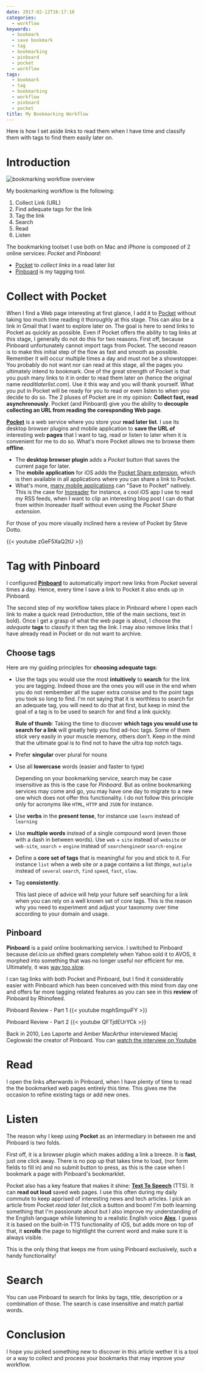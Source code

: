 ```yaml
---
date: 2017-02-12T16:17:18
categories:
  - workflow
keywords:
  - bookmark
  - save bookmark
  - tag
  - bookmarking
  - pinboard
  - pocket
  - workflow
tags:
  - bookmark
  - tag
  - bookmarking
  - workflow
  - pinboard
  - pocket
title: My Bookmarking Workflow
---
```


Here is how I set aside links to read them when I have time
and classify them with tags to find them easily later on.
<!--more-->

<!-- toc -->

Introduction
============

![bookmarking workflow overview][overview]

My bookmarking workflow is the following:

1. Collect Link (URL)
1. Find adequate tags for the link
1. Tag the link
1. Search
1. Read
1. Listen

The bookmarking toolset I use both on Mac and iPhone is composed of 2 online services: *Pocket* and *Pinboard*:

* [Pocket][pocket] to *collect links* in a read later list
* [Pinboard][pinboard] is my tagging tool.


Collect with Pocket
===================

When I find a Web page interesting at first glance, I add it to
[Pocket][pocket] without taking  too much time reading it thoroughly at this
stage. This can also be a link in  Gmail that I want to explore later on.
The goal is here to send links to Pocket as quickly as possible.  Even if Pocket
offers the ability to tag links at this stage, I generally do not do this for
two reasons. First off, because Pinboard unfortunately cannot import tags from
Pocket. The second reason is to make this initial step of the flow as fast and
smooth as possible. Remember  it will occur multiple times a day and must not be
a showstopper. You probably do not want nor can read at this stage, all the
pages you ultimately intend to bookmark. One of the great strength of Pocket is
that you push many links to it in order to read them later on (hence the
original name *readitlaterlist.com*). Use it this way and you will thank
yourself.
What you put in Pocket will be ready for you to read or even listen
to when you decide to do so.
The 2 pluses of Pocket are in my opinion: **Collect fast, read asynchronously**. 
Pocket (and Pinboard) give you the ability to **decouple collecting an URL from
reading the coresponding Web page**.

**[Pocket][pocket]** is a web service where you store your **read later list**.
I use its desktop browser plugins and mobile application to **save the URL
 of** interesting web **pages** that I want to tag, read or listen to later when
 it is convenient for me to do so. What's more Pocket allows me to browse them 
 **offline**.

* The  **desktop browser plugin** adds a *Pocket* button that saves the 
current page for later.
* The **mobile application** for iOS adds the 
[Pocket Share extension][pocket_saving_on_iphone], which is then available in
all applications where you can share a link to Pocket.
* What's more, [many mobile applications][pocket_app_integrations] can "Save to
Pocket" natively.  This is the case for [Inoreader][inoreader] for instance,
a cool iOS app I use to read my RSS feeds, when I want to clip an interesting
blog post I can do that from within Inoreader itself without even using the *Pocket
Share extension*.

For those of you more visually inclined here a review of Pocket by Steve Dotto.

{{< youtube zGeF5XaQ2tU >}}


Tag with Pinboard
=================

I configured **[Pinboard][pinboard]** to automatically import new links from *Pocket* several
times a day. Hence, every time I save a link to Pocket it also ends up in Pinboard.

The second step of my workflow takes place in Pinboard where I open each link 
to make a quick read  (introduction, title of the main sections, text in bold).
Once I get a grasp of what the web page  is about, I choose the
*adequate* **tags**  to classify it then tag the link. 
I may also remove links that I have already read in Pocket or do not want to archive.


Choose tags
-----------

Here are my guiding principles for **choosing adequate tags**:

* Use the tags you would use the most **intuitively** to **search** for the link
    you are tagging. Indeed those are the ones you will use in the end when you
    do not rembember all the super extra consise and to the point tags you took 
    so long to find. I'm not saying that it is worthless to search for an
    adequate tag, you will need to do that at first, but keep in mind the goal 
    of a tag is to be used to search for and find a link quickly. 

    **Rule of thumb**: Taking the time to discover **which tags you would use 
    to search for a link** will greatly help you find ad-hoc tags. 
    Some of them stick very easily in your muscle memory, others don't. 
    Keep in the mind that the ultimate goal is to find not to have the ultra top 
    notch tags.
* Prefer **singular** over plural for nouns
* Use all **lowercase** words (easier and faster to type)

    Depending on your bookmarking service, search may be case insensitive as
    this is the case for *Pinboard*. But as online bookmarking services may come
    and go, you may have one day to migrate to a new one which does not offer
    this functionality.  I do not follow this principle only for acronyms like
    `HTML`, `HTTP` and `JSON` for instance.

* Use **verbs** in the **present tense**, 
   for instance use `learn` instead of `learning`
* Use **multiple words** instead of a single compound word (even those with a dash
  in between words). 
    Use `web` + `site` instead of `website` or `web-site`, `search` + `engine`
    instead of `searchengine`or `search-engine`
* Define a **core set of tags** that is meaningful for you and stick to it.
    For instance `list` when a web site or a page contains a list *things*,
    `mutiple` instead of `several` `search`, `find` `speed`, `fast`, `slow`.
* Tag **consistently**.

    This last piece of advice will help your future self searching for a link
    when you can rely on a well known set of core tags.  This is the reason why
    you need to experiment and adjust your taxonomy over time according to your
    domain and usage.

Pinboard
--------

**Pinboard** is a paid online bookmarking service. 
I switched to Pinboard because *del.icio.us*
shifted gears completely when Yahoo sold it to AVOS, it morphed into something
that was no longer useful nor efficient for me.
Ultimately, it was 
[way too slow](https://del.icio.us/url/1bb6ae4db9f129b3670c7ba1d1e85c5f).

I can tag links with both Pocket and Pinboard, but I find it considerably easier
with Pinboard which has been conceived with this mind from day one and offers
far more tagging related features as you can see in this  **review** of Pinboard
by Rhinofeed.

Pinboard Review - Part 1
{{< youtube mqphSmguiFY >}}

Pinboard Review - Part 2
{{< youtube QFTjdEUrYCk >}}

Back in 2010, Leo Laporte and Amber MacArthur interviewed Maciej Ceglowski the creator
of Pinboard. You can [watch the interview on Youtube][pinboard_interview]


Read
====

I open the links afterwards in Pinboard, when I have plenty of time to read the
the bookmarked web pages entirely this time. This gives me the occasion to
refine existing tags or add new ones.

Listen
=======

The reason why I keep using **Pocket** as an intermediary in between me and
Pinboard is two folds.

First off, it is a browser plugin which makes adding a link a breeze.
It is **fast**, just one click away. 
There is no pop up that takes time to load, (nor form fields to fill in) 
and no submit button to press, as this is the case when I bookmark a page with 
Pinboard's bookmarklet.

Pocket also has a key feature that makes it shine: [**Text To
Speech**][pocket_tts] (TTS). It can **read out loud** saved web pages. 
I use this  often during my daily commute to keep apprised of interesting news
and tech articles. 
I pick an article from Pocket *read later list*,click a button and boom!
I'm both  learning something that I'm passionate about but I also improve my
understanding of the English language while listening to a realistic English 
voice [**Alex**][pocket_voice_alex].
I guess it is based on the built-in TTS functionality of iOS, but adds more on
top of that, it **scrolls** the page to hightlight the current word and make 
sure it is always visible.

This is the only thing that keeps me from using Pinboard exclusively, such
a handy functionality!


Search
======

You can use Pinboard to search for links by tags, title,
description or a combination of those.
The search is case insensitive and match partial words.


Conclusion
==========

I hope you picked something new to discover in this article wether it is a tool 
or a way to collect and process your bookmarks that may improve your workflow.


[inoreader]: https://inoreader.com "Inoreader"
[overview]: /images/my_bookmarking_workflow/overview.png 
            "Bookmarking Workflow Overview"
[pinboard]:  https://pinboard.in "Pinboard"
[pinboard_interview]: https://youtu.be/rQ6lW3WlA8s?t=30m30s
[pocket]:    https://getpocket.com "Pocket"
[pocket_app_integrations]: https://help.getpocket.com/category/858-category
                           "Famous Mobile Apps natively integrated with Pocket"
[pocket_iphone]: https://help.getpocket.com/category/842-category
                 "Pocket for iPhone"
[pocket_saving_on_iphone]: https://help.getpocket.com/article/891-saving-to-pocket-on-iphone
                           "Saving to Pocket on iPhone"
[pocket_tts]: https://help.getpocket.com/article/1081-listening-to-articles-in-pocket-with-text-to-speech
[pocket_voice_alex]: https://help.getpocket.com/article/982-using-the-high-quality-alex-voice-on-ios 
[pocket_web]: https://help.getpocket.com/category/847-category

